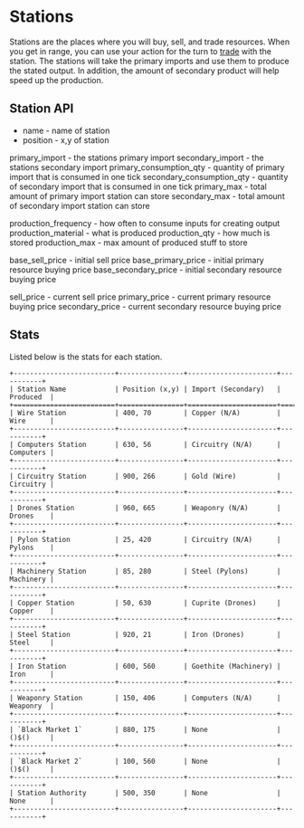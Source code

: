 # Stations

Stations are the places where you will buy, sell, and trade resources. When you get in range, you can 
use your action for the turn to [trade](trading.md) with the station.
The stations will take the primary imports and use them to produce the stated output.
In addition, the amount of secondary product will help speed up the production.

[](_static/simple_station.png)
## Station API

- name - name of station
- position - x,y of station

primary_import - the stations primary import
secondary_import - the stations secondary import
primary_consumption_qty - quantity of primary import that is consumed in one tick
secondary_consumption_qty - quantity of secondary import that is consumed in one tick
primary_max - total amount of primary import station can store
secondary_max - total amount of secondary import station can store

production_frequency - how often to consume inputs for creating output
production_material - what is produced
production_qty - how much is stored
production_max - max amount of produced stuff to store

base_sell_price - initial sell price
base_primary_price - initial primary resource buying price
base_secondary_price - initial secondary resource buying price

sell_price - current sell price
primary_price - current primary resource buying price
secondary_price - current secondary resource buying price

## Stats

Listed below is the stats for each station.
```
+-------------------------+----------------+----------------------+-----------+
| Station Name            | Position (x,y) | Import (Secondary)   | Produced  |
+=========================+================+======================+===========+
| Wire Station            | 400, 70        | Copper (N/A)         | Wire      |
+-------------------------+----------------+----------------------+-----------+
| Computers Station       | 630, 56        | Circuitry (N/A)      | Computers | 
+-------------------------+----------------+----------------------+-----------+
| Circuitry Station       | 900, 266       | Gold (Wire)          | Circuitry | 
+-------------------------+----------------+----------------------+-----------+
| Drones Station          | 960, 665       | Weaponry (N/A)       | Drones    |
+-------------------------+----------------+----------------------+-----------+
| Pylon Station           | 25, 420        | Circuitry (N/A)      | Pylons    | 
+-------------------------+----------------+----------------------+-----------+
| Machinery Station       | 85, 280        | Steel (Pylons)       | Machinery | 
+-------------------------+----------------+----------------------+-----------+
| Copper Station          | 50, 630        | Cuprite (Drones)     | Copper    |
+-------------------------+----------------+----------------------+-----------+
| Steel Station           | 920, 21        | Iron (Drones)        | Steel     |
+-------------------------+----------------+----------------------+-----------+
| Iron Station            | 600, 560       | Goethite (Machinery) | Iron      | 
+-------------------------+----------------+----------------------+-----------+
| Weaponry Station        | 150, 406       | Computers (N/A)      | Weaponry  | 
+-------------------------+----------------+----------------------+-----------+
| `Black Market 1`        | 880, 175       | None                 | ()$()     | 
+-------------------------+----------------+----------------------+-----------+
| `Black Market 2`        | 100, 560       | None                 | ()$()     | 
+-------------------------+----------------+----------------------+-----------+
| Station Authority       | 500, 350       | None                 | None      |
+-------------------------+----------------+----------------------+-----------+
```
